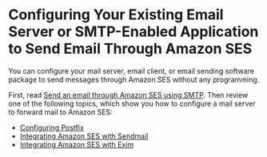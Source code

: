 # Configuring Your Existing Email Server or SMTP\-Enabled Application to Send Email Through Amazon SES<a name="send-using-smtp-integrate"></a>

You can configure your mail server, email client, or email sending software package to send messages through Amazon SES without any programming\.

First, read [Send an email through Amazon SES using SMTP](send-an-email-using-smtp.md)\. Then review one of the following topics, which show you how to configure a mail server to forward mail to Amazon SES:
+ [Configuring Postfix](postfix.md#send-email-postfix)
+ [Integrating Amazon SES with Sendmail](send-email-sendmail.md)
+ [Integrating Amazon SES with Exim](send-email-exim.md)